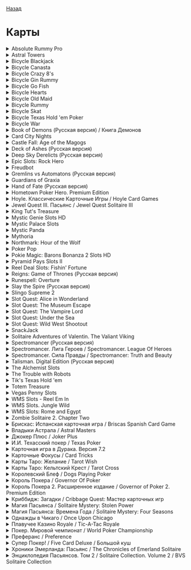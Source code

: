 [Назад](../README.md)

# Карты
<details>
  <summary>Absolute Rummy Pro</summary>

| Жанр | Карты |
| - | - |
| URL | https://cloud.mail.ru/public/L4Ax/kvSqbGSb9/Absolute%20Rummy%20Pro |

> Absolute Rummy Pro - классичекая карточная игра с несложными правилами и множеством настроек. Играйте с компьютером или наслаждайтесь игрой с друзьями в многопользовательском режиме. Главная задача в любой из игр Рамми - быстрее противников избавиться от имеющихся на руках карт - выложить их на столе в виде определенных комбинаций. Комбинации формируются путем обязательной замены одной из карманных карт на карту из колоды или на карту, сброшенную последним менявшим игроком. После того, как все карты выбраны из основной колоды, сброшенные карты перемешиваются и формируют новую колоду. Победителем игры является игрок, первый выложивший все свои карты.
</details>

<details>
  <summary>Astral Towers</summary>

| Жанр | Карты / Настольный |
| - | - |
| URL | https://cloud.mail.ru/public/L4Ax/kvSqbGSb9/Astral%20Towers |

> Astral Towers - это пошаговая карточная стратегия, в стиле фэнтези. Игра позволяет игрокам сражаться в дуэлях, для победы в которых они могут призывать магических существ и строения а так же использовать заклинания. В Дуэлях используются карты 5 магических стихий: Огонь, Лёд, Природа, Смерть и Ремесло.
</details>

<details>
  <summary>Bicycle Blackjack</summary>

| Жанр | Карты |
| - | - |
| URL | https://cloud.mail.ru/public/L4Ax/kvSqbGSb9/Bicycle%20Blackjack |

> Bicycle Blackjack - компьютерная вариация самой популярной азартной карточной игры. Правила блэкджека сравнительно просты, начинающий игрок может изучить их быстро и легко. Bicycle Blackjack дает ощущение победы и реального волнения как в казино. Bicycle Blackjack предлагает Вам удовольствие играть против компьютера, с высококачественной богатой графикой.
</details>

<details>
  <summary>Bicycle Canasta</summary>

| Жанр | Карты |
| - | - |
| URL | https://cloud.mail.ru/public/L4Ax/kvSqbGSb9/Bicycle%20Canasta |

> Канаста - захватывающая карточная игра. Смысл игры состоит в накоплении на руках и последующей выкладке на стол комбинаций карт. Комбинациями в канасте считаются сочетания карт одного ранга — три и более (три девятки, четыре дамы и т.д.), которые могут быть дополнены двойками и джокерами, которые в этой игре имеют особое значение, причём количество двоек и джокеров в комбинации не должно превышать половины (например, допустима комбинация две пятёрки и джокер, но не допустима пятёрка и два джокера). Игра состоит из нескольких розыгрышей, целью которых является получение наибольшего числа очков за выложенные на стол комбинации. Для окончания розыгрыша нужно, чтобы один из игроков сбросил все карты при наличии в своей выкладке или выкладке партнёра комбинации из семи карт, которая и называется канастой.
</details>

<details>
  <summary>Bicycle Crazy 8's</summary>

| Жанр | Карты |
| - | - |
| URL | https://cloud.mail.ru/public/L4Ax/kvSqbGSb9/Bicycle%20Crazy%208%27s |

> Crazy Eights - классическая карточная игра для двух и более игроков! Правила очень просты - избавиться от карт на руках раньше соперника. Первый игрок, который это сделает - победил, другим же плюсуются штрафные очки согласно оставшимся картам!
</details>

<details>
  <summary>Bicycle Gin Rummy</summary>

| Жанр | Карты |
| - | - |
| URL | https://cloud.mail.ru/public/L4Ax/kvSqbGSb9/Bicycle%20Gin%20Rummy |

> Bicycle Gin Rummy - увлекательная карточная игра для двух игроков. Правила очень просты - сформировать 3-4 карты одной масти или последовательность из 3-4 карт. И первый кто соберет нужную комбинацию - тот и выиграл.
</details>

<details>
  <summary>Bicycle Go Fish</summary>

| Жанр | Карты |
| - | - |
| URL | https://cloud.mail.ru/public/L4Ax/kvSqbGSb9/Bicycle%20Go%20Fish |

> Bicycle Go Fish - увлекательная карточная 3D игра с простыми правилами, которая понравится все членам вашей семьи.
</details>

<details>
  <summary>Bicycle Hearts</summary>

| Жанр | Карты |
| - | - |
| URL | https://cloud.mail.ru/public/L4Ax/kvSqbGSb9/Bicycle%20Hearts |

> Bicycle Hearts - увлекательная карточная 3D игра. Цель игры - набрать наименьшее количество очков по завершению.
</details>

<details>
  <summary>Bicycle Old Maid</summary>

| Жанр | Карты |
| - | - |
| URL | https://cloud.mail.ru/public/L4Ax/kvSqbGSb9/Bicycle%20Old%20Maid |

> Bicycle Old Maid - увлекательная карточная игра для 4-х игроков. У Вас есть колода с 29-ю картами, содержащая 14 одномастных пар плюс одна карта "Старой девицы". Суть игры состоит в том, чтобы избавиться от всех карт на руках. Кто останется с бабулей тот и проиграл.
</details>

<details>
  <summary>Bicycle Rummy</summary>

| Жанр | Карты |
| - | - |
| URL | https://cloud.mail.ru/public/L4Ax/kvSqbGSb9/Bicycle%20Rummy |

> Bicycle Rummy - карточная игра, в которой вам необходимо избавиться от имеющихся на руках карт быстрее, чем это сделают соперники.
</details>

<details>
  <summary>Bicycle Skat</summary>

| Жанр | Карты |
| - | - |
| URL | https://cloud.mail.ru/public/L4Ax/kvSqbGSb9/Bicycle%20Skat |

> Bicycle Skat - увлекательная карточная игра для трех игроков! Чтобы выиграть Вам предстоит проявить навыки стратегии и хитрости...
</details>

<details>
  <summary>Bicycle Texas Hold 'em Poker</summary>

| Жанр | Карты |
| - | - |
| URL | https://cloud.mail.ru/public/L4Ax/kvSqbGSb9/Bicycle%20Texas%20Hold%20%27em%20Poker |

> Будь вы новичок или продвинутый игрок в покер, вы по достоинству оцените Bicycle Texas Hold 'em Poker! Играйте против виртуальных противников или сразитесь со своими друзьями в интернете.
</details>

<details>
  <summary>Bicycle War</summary>

| Жанр | Карты |
| - | - |
| URL | https://cloud.mail.ru/public/L4Ax/kvSqbGSb9/Bicycle%20War |

> Bicycle War - увлекательная карточная игра для двух игроков. Правила очень просты - побеждает тот у кого на руках первее окажутся высшие карты.
</details>

<details>
  <summary>Book of Demons (Русская версия) / Книга Демонов</summary>

| Жанр | Карты |
| - | - |
| URL | https://cloud.mail.ru/public/L4Ax/kvSqbGSb9/Book%20of%20Demons%20%28%D0%A0%D1%83%D1%81%D1%81%D0%BA%D0%B0%D1%8F%20%D0%B2%D0%B5%D1%80%D1%81%D0%B8%D1%8F%29 |

> Book of Demons – это карточная RPG с необычной визуальной составляющей. Персонажи в игре выглядят как будто вырезанные из бумаги. Игра является первой частью грядущей серии Return 2 Games. Book of Demons завораживает уже с первых минут. Необычная графика, хороший юмор, рандомная генерация уровней с возможностью настроить длительность игровой сессии, различные монстры и опасные подземелья – все это точно оценят любители карточных приключений.
</details>

<details>
  <summary>Card City Nights</summary>

| Жанр | Карты |
| - | - |
| URL | https://cloud.mail.ru/public/L4Ax/kvSqbGSb9/Card%20City%20Nights |

> "Card City Nights" — это приключенческая карточная игра, действие которой происходит в городе, наполненном помешанными на картах и просто помешанными. Вы принимаете участие в сражении за восемь легендарных карт — и таких битв этот город ещё не видел!
</details>

<details>
  <summary>Castle Fall: Age of the Magogs</summary>

| Жанр | Карты |
| - | - |
| URL | https://cloud.mail.ru/public/L4Ax/kvSqbGSb9/Castle%20Fall.%20Age%20of%20the%20Magogs |

> Исследуйте 7 территорий и более чем 30 уровней в этой захватывающей карточной стратегии в реальном времени. Собирайте драгоценные ресурсы с целью атаки и захвата замка противника. Настройте свою площадь сражения и, управляя сильными наступательными единицами, защитными башнями и знаниями волшебных заклинаний, нанесите врагу значительный урон. Победите злого Короля Мэгоса и его армию головорезов. Судьба Королевства находится в ваших руках!
</details>

<details>
  <summary>Deck of Ashes (Русская версия)</summary>

| Жанр | Карты / РПГ |
| - | - |
| URL | https://cloud.mail.ru/public/Fhsn/d8of5PjDb/Deck%20of%20Ashes%20%28%D0%A0%D1%83%D1%81%D1%81%D0%BA%D0%B0%D1%8F%20%D0%B2%D0%B5%D1%80%D1%81%D0%B8%D1%8F%29 |

> Deck of Ashes — это приключенческая игра с тактическими карточными боями. Одного за другим, ведите банду антигероев по пути искупления. Исследуйте мрачный фантастический мир и собирайте карты в уникальную боевую колоду. Проверьте свое умение выживать и управлять ресурсами, улучшая лагерь союзников. От любого выбора — куда идти, какие ресурсы собирать, на какой риск пойти, какую карту изготовить — зависит, ждет ли вас успех или преждевременная кончина. Сумеете ли вы избавить мир от Пепельного проклятия?
</details>

<details>
  <summary>Deep Sky Derelicts (Русская версия)</summary>

| Жанр | Карты / Аркада |
| - | - |
| URL | https://cloud.mail.ru/public/L4Ax/kvSqbGSb9/Deep%20Sky%20Derelicts%20%28%D0%A0%D1%83%D1%81%D1%81%D0%BA%D0%B0%D1%8F%20%D0%B2%D0%B5%D1%80%D1%81%D0%B8%D1%8F%29 |

> В далеком будущем человечество рассеялось по просторам галактики, а общество оказалось расколото на два класса. Вы – нищий изгой, вынужденный перебиваться тем, что находите на заброшенных космических станциях и кораблях пришельцев, но у вас есть мечта: стать полноправным гражданином и поселиться на какой-нибудь пригодной для обитания планете, где воздух, вода и пища – натуральные, а не синтезированные. Легендарный звездолет-реликт, затерявшийся где-то в секторе Deep sky, – ваш шанс обрести статус гражданина и получить путевку в райскую жизнь.
</details>

<details>
  <summary>Epic Slots: Rock Hero</summary>

| Жанр | Казино |
| - | - |
| URL | https://cloud.mail.ru/public/L4Ax/kvSqbGSb9/Epic%20Slots.%20Rock%20Hero |

> Сиквел к игре Reel Deal Slots: Fishin' Fortune. На этот раз все хотят быть рок-звездами и Вы - не исключение. Несомненно, Вы начинайте с малой суммой, но постепенно, набрав обороты, Вы станете не только простым богачом но и настоящей рок-звездой!
</details>

<details>
  <summary>Freudbot</summary>

| Жанр | Карты |
| - | - |
| URL | https://cloud.mail.ru/public/L4Ax/kvSqbGSb9/Freudbot |

> FreudBot – новая карточная игра про обычного парня по имени Стив. В последнее время он находится в постоянном стрессовом напряжении – проблемы на работе, натянутые отношения с девушкой, да и по жизни – полная неопределенность. Так гляди и до нервного срыва или штопора в запой недалеко. Но к счастью, так уж получилось, что на помощь ему приходит робот-психоаналитик, который проведет 10-дневный курс терапии. Во время него главный герой научиться стойко держать удар от окружающего мира и сможет не боясь смотреть в будущее. Вашими противниками будут самые разнообразные “злодеи” – от начальника и официантки до кучки хулиганов и родителей девушки Стива. Прекрасная графика, смешные ситуации и не напрягающий геймплей безусловно понравятся всем игрокам.
</details>

<details>
  <summary>Gremlins vs Automatons (Русская версия)</summary>

| Жанр | Карты |
| - | - |
| URL | https://cloud.mail.ru/public/L4Ax/kvSqbGSb9/Gremlins_vs_Automatons |

> Gremlins vs Automatons – это автономная версия карточной игры "Gremlins, Inc.", не требующая связи с каким-либо сервером. Также в игру была добавлена новая стимпанк музыка, переработан и улучшен фон основного меню и другие важные изменения. По сути, это хорошо всем известный "Gremlins, Inc.", только с перечисленными выше улучшениями. Gremlins, Inc. – это карточная RPG-стратегия, выполненная в стимпанк стиле. Действия игры происходят в городе, населенном гремлинами. Каждый гремлин стремится нажиться, разбогатеть и получить власть. В начале раунда вы получаете 6 карт из общей колоды, используя эти карты, вы можете перемещаться по карте или выполнять активные действия. Главная ваша цель - заработать как можно больше очков престижа.
</details>

<details>
  <summary>Guardians of Graxia</summary>

| Жанр | Карты |
| - | - |
| URL | https://cloud.mail.ru/public/L4Ax/kvSqbGSb9/Guardians%20of%20Graxia |

> Динамичная фентезийная стратегия по мотивам настольной карточной игры, действие которой разворачивается в мире Graxia. На планете Graxia благодаря таинственным энергиям парят в небесах целые континенты, на которых стоят города и живут разнообразные расы. Единственный способ попасть с одного континента на другой — через особые порталы. Стражи (Guardians) строят их, а затем переправляют через порталы целые армии, чтобы завоевывать новые земли. Игровой мир предлагает пытливому уму немало загадок. Почему континенты летают? Откуда на них столько рас, если попасть с одного на другой можно только через портал? Каким образом магические кристаллы усиливают особые врожденные способности каждой из рас? Чтобы найти ответы на эти и другие вопросы, надо выбрать своего Стража и заняться обследованием мира, периодически отвлекаясь на сражения.
</details>

<details>
  <summary>Hand of Fate (Русская версия)</summary>

| Жанр | Карты / РПГ |
| - | - |
| URL | https://cloud.mail.ru/public/L4Ax/kvSqbGSb9/Hand%20of%20Fate%20%28%D0%A0%D1%83%D1%81%D1%81%D0%BA%D0%B0%D1%8F%20%D0%B2%D0%B5%D1%80%D1%81%D0%B8%D1%8F%29 |

> Hand of Fate, или "Рука судьбы" - это новая жизнь карточных игр. В каждой игре вас ждут новые серии заданий. Выигрывайте новые карты, собирайте себе колоду и попробуйте сыграть против нее! Вытягивайте карты по одной и узнайте свою судьбу. Рука судьбы - самая живая карточная игра! Каждый раз - новая история. Собирайте карты, составляйте колоду и попробуйте сыграть против нее.
</details>

<details>
  <summary>Hometown Poker Hero. Premium Edition</summary>

| Жанр | Карты |
| - | - |
| URL | https://cloud.mail.ru/public/L4Ax/kvSqbGSb9/Hometown%20Poker%20Hero.%20Premium%20Edition |

> Hometown Poker Hero - новая игра для любителей покера от студии Youda Games. Старый район Джимми переживает трудные времена после того, как Синдикат Гримальди прибрал к рукам весь город. Есть только один способ спасти окрестности от бандитов - победить их в покерных сражениях и выкупить все здания на заработанные деньги. Готовы ли вы к невероятным приключениям?
</details>

<details>
  <summary>Hoyle. Классические Карточные Игры / Hoyle Card Games</summary>

| Жанр | Карты |
| - | - |
| URL | https://cloud.mail.ru/public/L4Ax/kvSqbGSb9/Hoyle.%20%D0%9A%D0%BB%D0%B0%D1%81%D1%81%D0%B8%D1%87%D0%B5%D1%81%D0%BA%D0%B8%D0%B5%20%D0%9A%D0%B0%D1%80%D1%82%D0%BE%D1%87%D0%BD%D1%8B%D0%B5%20%D0%98%D0%B3%D1%80%D1%8B |

> Сборник Классических карточных игр Sierra. Неплохая (особенно по дизайну) коллекция настольных игр. Список игр: Покер, клондайк, сумасшедшие восьмерки, Джин Рамми, война, черви, юкер, крибидж, бридж, пирамида, старая дева, пики.
</details>

<details>
  <summary>Jewel Quest III. Пасьянс / Jewel Quest Solitaire III</summary>

| Жанр | Пасьянс / Логический |
| - | - |
| URL | https://cloud.mail.ru/public/L4Ax/kvSqbGSb9/Jewel%20Quest%20III.%20%D0%9F%D0%B0%D1%81%D1%8C%D1%8F%D0%BD%D1%81 |

> Новая игра знаменитой серии Jewel Quest – отличный подарок всем поклонникам пасьянса. Искатели приключений отправляются исследовать руины древней цивилизации. Но они и не подозревают, что за их похождениями следят матерые преступники. Сможете ли вы раскрыть тайны утерянных сокровищ и спасти очаровательную девушку, попавшую в лапы бандитов? Посетите множество локаций по всему миру, разложите самые непредсказуемые комбинации. С каждым шагом пасьянсы становятся сложнее, а загадки – еще увлекательнее!
</details>

<details>
  <summary>King Tut's Treasure</summary>

| Жанр | Казино |
| - | - |
| URL | https://cloud.mail.ru/public/L4Ax/kvSqbGSb9/King%20Tut%27s%20Treasure |

> Отправляйтесь в захватывающее приключение через пустыню Сахару к подножию Великих Пирамид! Египетские пирамиды, древние, как сам мир, все еще хранят неразгаданные секреты прошлого и несметные царские сокровища. Сам император Тутанхамон предлагает вам сразиться за право обладания этими богатствами. King Tut&#96;s Treasure - это симулятор казино, и чтобы победить, вам необходимо получить выигрышную комбинацию из трех одинаковых символов или сделать правильную ставку в игре в рулетку. Раскройте тайну древних пирамид и получите вознаграждение из рук самой Клеопатры!
</details>

<details>
  <summary>Mystic Genie Slots HD</summary>

| Жанр | Казино |
| - | - |
| URL | https://cloud.mail.ru/public/L4Ax/kvSqbGSb9/Mystic%20Genie%20Slots%20HD |

> Погузитесь в экзотическую Аравию и спасите принцессу Дженни из лап мистического чудовища! Вам не нужно оружие, ведь у вас есть однорукий бандит. Примите участие в этой великолепной казуальной мини-игре, поражающей своей красотой! Этот подарок всем игроманам позволит отдохнуть от повседневности без забот и с комфортом!
</details>

<details>
  <summary>Mystic Palace Slots</summary>

| Жанр | Казино |
| - | - |
| URL | https://cloud.mail.ru/public/L4Ax/kvSqbGSb9/Mystic%20Palace%20Slots |

> Узнайте вкус мистической ориентации в Мистическом дворце автоматов - самый инновационный из когда-либо созданных игровых автоматов! Вас ожидают более 60 уровней, чтобы пройти их и стать настоящим профессионалом!
</details>

<details>
  <summary>Mystic Panda</summary>

| Жанр | Казино |
| - | - |
| URL | https://cloud.mail.ru/public/L4Ax/kvSqbGSb9/Mystic%20Panda |

> Мистические Панды - вот что теперь вам нужно ожидать, когда вы дергаете ручку однорукого бандита! Игра представляет собой слот, посвященный проблеме вымирания этих удивительных животных, о чем вам и скажут в конце игры, если вы достигнете всех 60 премий.
</details>

<details>
  <summary>Mythoria</summary>

| Жанр | Карты |
| - | - |
| URL | https://cloud.mail.ru/public/L4Ax/kvSqbGSb9/Mythoria |

> Mythoria - стратегическая карточная игра в стиле фэнтези. В отличии от таких серий как Spectromancer и Magic, здесь ключевой элемент для победы - контроль игрового поля. Последнее имеет всего 7 слотов, где каждое существо может атаковать только соседних монстров. В игре уникальный геймплей, поддержка мультиплеера и 75 различных карт.
</details>

<details>
  <summary>Northmark: Hour of the Wolf</summary>

| Жанр | Карты |
| - | - |
| URL | https://cloud.mail.ru/public/L4Ax/kvSqbGSb9/Northmark.%20Hour%20of%20the%20Wolf |

> Northmark: Hour of the Wolf - красочная карточная RPG-игра. Выберите своего персонажа: могучий воин, хитрый колдун или могущественный друид и начните свой путь к славе в битвах на арене. Исследуйте каждый уголок Королевства: от огненных пустынь до густых чащ и ледяных горных вершин. Опасность будет поджидать Вас на каждом шагу, поскольку Вы исследуете ужасную тайну, которая угрожает Вашей родине. Сможете ли Вы победить убийц, воров и отвратительных монстров?
</details>

<details>
  <summary>Poker Pop</summary>

| Жанр | Пасьянс / Маджонг |
| - | - |
| URL | https://cloud.mail.ru/public/L4Ax/kvSqbGSb9/Poker%20Pop |

> Всем любителям маджонга и пасьянса! Эта игра - как раз то, что Вам нужно. Делайте Ваши ставки и увернитесь от всех опасностей, которые подстерегают Вас во время длительного путешествия. Используйте дополнительные возможности, собирайте сувениры и посылайте домой открытки из Австралии, Фиджи, Японии и других стран. В трех режимах игры: путешествие, вызов и аркада – веселье никогда не кончается
</details>

<details>
  <summary>Pokie Magic: Barons Bonanza 2 Slots HD</summary>

| Жанр | Казино |
| - | - |
| URL | https://cloud.mail.ru/public/L4Ax/kvSqbGSb9/Pokie%20Magic.%20Barons%20Bonanza%202%20Slots%20HD |

> Вторая часть увлекательного симулятора игровых автоматов от PokieMagic. Возьмите самого Красного Барона в баронах Bonanza 2 HD! Его отличительный красный самолет взлетает через reelset, просто ожидая Вас, чтобы вовлечь его в действительный бой! Выиграйте огромные премии с нашим самым первым Сумматором Особенности! С удивительной Летающей Особенностью, и до 50 paylines, приветствием баронам Bonanza 2 HD! Есть 80 премий победе и мегазабавному кушу GoldMine, чтобы играть. Во время нормальной игры Барон действует как групповой символ и замены для всех символов кроме рассеянных символов самолета. Рассеянные символы самолета платят где угодно.
</details>

<details>
  <summary>Pyramid Pays Slots II</summary>

| Жанр | Казино |
| - | - |
| URL | https://cloud.mail.ru/public/L4Ax/kvSqbGSb9/Pyramid%20Pays%20Slots%20II |

> Pyramid Pays 2 Slots - это великолепный игровой автомат с различными видами игр. Проверьте свою удачу с новым игровым автоматом "Pyramid Pays 2 Slots"! В нем Вы можете в азартные игры без потери реальных денег. Вас ждут, однорукий бандит, рулетка, карты.
</details>

<details>
  <summary>Reel Deal Slots: Fishin' Fortune</summary>

| Жанр | Казино |
| - | - |
| URL | https://cloud.mail.ru/public/L4Ax/kvSqbGSb9/Reel%20Deal%20Slots.%20Fishin%27%20Fortune |

> Путешествуйте по разным уголкам планеты, а именно по красивейшим голубыми озерам и морям. Наслаждайтесь красотой прекрасного мира, дышите свежим воздухом и ловите рыбу. Главное не забудьте найти сундук с сокровищами!
</details>

<details>
  <summary>Reigns: Game of Thrones (Русская версия)</summary>

| Жанр | Карты |
| - | - |
| URL | https://cloud.mail.ru/public/L4Ax/kvSqbGSb9/Reigns.%20Game%20of%20Thrones%20%28%D0%A0%D1%83%D1%81%D1%81%D0%BA%D0%B0%D1%8F%20%D0%B2%D0%B5%D1%80%D1%81%D0%B8%D1%8F%29 |

> Reigns: Game of Thrones создана на основе знаменитого сериала «Игра престолов» канала HBO и хитовой серии игр про принятие решений от Nerial и Devolver Digital. Следуя пламенным пророчествам жрицы Мелисандры, воссядьте на Железный трон в роли Серсеи Ланнистер, Джона Сноу или Дейенерис Таргариен — а может, кого-то ещё? Вам предстоит лавировать в сложных хитросплетениях уз и интриг между враждующими домами Семи Королевств. Только хладнокровие и коварство помогут вам победить политических соперников и водрузить своё знамя над миром, который так часто меняет властелинов. Сохраняйте равновесие и влияйте на людей, чтобы укреплять свою власть — ведь ужасы зимы уже близко.
</details>

<details>
  <summary>Runespell: Overture</summary>

| Жанр | Карты |
| - | - |
| URL | https://cloud.mail.ru/public/L4Ax/kvSqbGSb9/Runespell.%20Overture |

> Runespell: Overture — это ролевая игра, сложившая в себе покерную игровую механику и различные бонусы и собираемые карты. Действие игры происходит в средневековой Европе, связанной с персонажами северных саг и мифологией. Игрок контролирует Чейнджлинга, сына бога-монстра, ищущего смерти своего отца.
</details>

<details>
  <summary>Slay the Spire (Русская версия)</summary>

| Жанр | Карты |
| - | - |
| URL | https://cloud.mail.ru/public/L4Ax/kvSqbGSb9/Slay%20the%20Spire%20%28%D0%A0%D1%83%D1%81%D1%81%D0%BA%D0%B0%D1%8F%20%D0%B2%D0%B5%D1%80%D1%81%D0%B8%D1%8F%29 |

> Slay the Spire – это отлично сделанная карточная стратегия с элементами рогалика. Темное подземелье, куча различных монстров, составление своей уникальной колоды карт, десятки уникальных боевых комбинаций, сотни интересных предметов и все это с приятной графикой и анимацией. Игра не прощает ошибок, проиграли – начинайте игру с начала и снова пытайтесь дойти и победить главного босса. Slay the Spire – это отличное сочетание карточной стратегии и рогалика.
</details>

<details>
  <summary>Slingo Supreme 2</summary>

| Жанр | Казино |
| - | - |
| URL | https://cloud.mail.ru/public/L4Ax/kvSqbGSb9/Slingo%20Supreme%202 |

> Новая игра в серии слинго приглашает вас окунуться в мир клоунады. Вас ждут более десяти миллионов комбинаций, великолепная музыка и новая с высокой разрешающей способностью графика.
</details>

<details>
  <summary>Slot Quest: Alice in Wonderland</summary>

| Жанр | Казино |
| - | - |
| URL | https://cloud.mail.ru/public/L4Ax/kvSqbGSb9/Slot%20Quest.%20Alice%20in%20Wonderland |

> Отправляйтесь в увлекательное приключение основанное на известной книге Льюиса Кэрролла. Ваша задача состоит в том, чтобы восстановить четыре истории, которые были злонамеренно переписаны нехорошими особами. Победите злодеев, включая: Королеву, Злую Ведьму, м-ра Хайда, и Злого Дракона. Разблокируйте новые слоты и заработайте как можно больше денег и наград! Вы готовы стать чемпионом?
</details>

<details>
  <summary>Slot Quest: The Museum Escape</summary>

| Жанр | Казино |
| - | - |
| URL | https://cloud.mail.ru/public/L4Ax/kvSqbGSb9/Slot%20Quest.%20The%20Museum%20Escape |

> Вы решили немного повеселиться со своими бесшабашными друзьями и нашли очень необычный способ — спрятаться в музее, дождаться закрытия и остаться здесь на всю ночь! Но Вы даже и представить не могли, что Вас здесь ждет! Когда опускается ночь и все уходят, музей оживает. Экспонаты — это уже не безликие куклы, и они не потерпят, чтобы кто-то нарушал их покой! Вы уже начали играть в "Slot Quest: The Museum Escape"? Значит, Вы тоже попали в ловушку музея! Чтобы выбраться оттуда, Вам предстоит сыграть в четыре волшебных игровых автомата против оживших стражей музея. Скачайте "Slot Quest: The Museum Escape" и рискните провести ночь в музее!
</details>

<details>
  <summary>Slot Quest: The Vampire Lord</summary>

| Жанр | Казино |
| - | - |
| URL | https://cloud.mail.ru/public/L4Ax/kvSqbGSb9/Slot%20Quest.%20The%20Vampire%20Lord |

> Slot Quests: The Vampire Lord является несравненным мини-приключением, которое точно испугает Вас до потери носков! Пройдите каждое испытание в четырёх проклятых игровых автоматах, чтобы добраться до замка Вампиров. Когда Вы прибудете туда, Вы должны победить каждого из Защитников Вампиров, а после победить и самого Вампира! Примите участие в этой великолепной казуальной мини-игре, поражающей своей красотой! Этот подарок всем игроманам позволит отдохнуть от повседневности без забот и с комфортом!
</details>

<details>
  <summary>Slot Quest: Under the Sea</summary>

| Жанр | Казино |
| - | - |
| URL | https://cloud.mail.ru/public/L4Ax/kvSqbGSb9/Slot%20Quest.%20Under%20the%20Sea |

> Разблокируй все 4 игровых автомата и заработай как можно больше денег и трофеев в этом волнующем водном приключении. Каждый автомат уникален и имеет свои бонусы и мини игры. Удачи!
</details>

<details>
  <summary>Slot Quest: Wild West Shootout</summary>

| Жанр | Казино |
| - | - |
| URL | https://cloud.mail.ru/public/L4Ax/kvSqbGSb9/Slot%20Quest.%20Wild%20West%20Shootout |

> Reel Deal Slot Quest - Wild West Shootout - новый увлекательный симулятор игровых автоматов, в котором в роли местного шерифа Вам предстоит выступить против банды "Red Bandanna Boys" и спасти городок Tumbleweed! Используйте свою удачу, чтобы проходить квесты и отвоевывать каждую из четырех областей Tumbleweed. Смоежете ли Вы победить в этой схватке?
</details>

<details>
  <summary>SnackJack</summary>

| Жанр | Карты / Питомец |
| - | - |
| URL | https://cloud.mail.ru/public/L4Ax/kvSqbGSb9/SnackJack |

> В этой забавной карточной игре Вам предстоит ухаживать за своими свинками, откармливая их разнообразными продуктами. Нужно всего лишь создавать цепочки из комбинаций блэк джека (21). Чем больше цепочек - тем быстрее Ваша свинка отправиться отдыхать на уютную фермочку, а Вы будете приглядывать уже за новым поросенком. В качестве успешно выполненной работы Вам предоставляется возможность покупки различных развлекательных заведений: бар караоке, кегельбан, кинотеатр, тату салон и даже футбольный стадион!
</details>

<details>
  <summary>Solitaire Adventures of Valentin. The Valiant Viking</summary>

| Жанр | Пасьянс / Логический |
| - | - |
| URL | https://cloud.mail.ru/public/L4Ax/kvSqbGSb9/Solitaire%20Adventures%20of%20Valentin.%20The%20Valiant%20Viking |

> Принцесса Эстель была похищена злым волшебником, и маленький Викинг по имени Валентин, отправляется на её поиски. Вас ждет более 100 уровней пасьянса и головоломок. Присоединитесь к Валентину в его фантастическом путешествие через очаровательные бумажные локации, чтобы восстановить гордость и доказать клану, что он является действительно великим воином.
</details>

<details>
  <summary>Spectromancer (Русская версия)</summary>

| Жанр | Карты |
| - | - |
| URL | https://cloud.mail.ru/public/L4Ax/kvSqbGSb9/Spectromancer%20%28%D0%A0%D1%83%D1%81%D1%81%D0%BA%D0%B0%D1%8F%20%D0%B2%D0%B5%D1%80%D1%81%D0%B8%D1%8F%29 |

> Спектромансер - это пошаговая стратегия, логическая карточная игра в стиле фэнтези. В поединках участвуют два соперника, для достижения победы они используют заклинания и призывают магических существ. В Spectromancer представлены целых 6 школ магии: Клерики, Механики, Некромансеры, Хаосмастеры, Доминаторы и Иллюзионисты. Они основаны на 4 стихиях: огонь, вода, воздух и земля, так что для всех эта классификация через несколько минут становится понятной.
</details>

<details>
  <summary>Spectromancer. Лига Героев / Spectromancer. League Of Heroes</summary>

| Жанр | Карты |
| - | - |
| URL | https://cloud.mail.ru/public/L4Ax/kvSqbGSb9/Spectromancer.%20%D0%9B%D0%B8%D0%B3%D0%B0%20%D0%93%D0%B5%D1%80%D0%BE%D0%B5%D0%B2 |

> Спектромансер - это пошаговая стратегия, логическая карточная игра в стиле фэнтези, схожая с популярной карточной игрой Magic: The Gathering. В поединках участвуют два соперника, для достижения победы они используют заклинания и призывают магических существ. В Spectromancer представлены целых 6 школ магии: Клерики, Механики, Некромансеры, Хаосмастеры, Доминаторы и Иллюзионисты, а магия базируется на пяти школах: четырёх элементах стихий и пятом, зависящем от школы магии. Каждая школа обладает своим уникальным набором заклинаний. Вся классификация через несколько минут становится понятной.
</details>

<details>
  <summary>Spectromancer. Сила Правды / Spectromancer: Truth and Beauty</summary>

| Жанр | Карты |
| - | - |
| URL | https://cloud.mail.ru/public/L4Ax/kvSqbGSb9/Spectromancer.%20%D0%A1%D0%B8%D0%BB%D0%B0%20%D0%9F%D1%80%D0%B0%D0%B2%D0%B4%D1%8B |

> Спектромансер - пошаговая стратегия, логическая карточная игра в стиле фэнтези. Основа Спектромансера - тщательно продуманная игровая механика, интересные задачи и нетривиальные решения. Для победы не требуется умение быстро нажимать на кнопки и точно наводить мышь - здесь все решает сообразительность и стратегическое мышление. В отличие от коллекционных карточных игр, где вы можете выбрать свою стратегию и собрать под неё максимально эффективный набор карт - в Спектромансере набор карт в каждом поединке формируется за вас, а ваша задача - наилучшим образом им распорядиться, придумать для него подходящую стратегию, а также разгадать и не позволить реализовать стратегию соперника.
</details>

<details>
  <summary>Talisman. Digital Edition (Русская версия)</summary>

| Жанр | Карты |
| - | - |
| URL | https://cloud.mail.ru/public/L4Ax/kvSqbGSb9/Talisman.%20Digital%20Edition%20%28%D0%A0%D1%83%D1%81%D1%81%D0%BA%D0%B0%D1%8F%20%D0%B2%D0%B5%D1%80%D1%81%D0%B8%D1%8F%29 |

> Talisman: Digital Edition – это самостоятельное дополнение (не требующее оригинала) к карточной игре "Talisman: Prologue". В отличии от оригинала, игра перетерпела ряд улучшений, и главное отличие - это мультиплеер до шести человек. Конечно же, в Talisman: Digital Edition можно играть и в одиночку. Если вы любите хорошие и увлекательные карточные игры с приятной графикой, то Talisman - один из лучших в своем жанре. Также стоит отметить, что в игру уже вшит русификатор, так что вы быстро сможете разобраться в правилах и нюансах.
</details>

<details>
  <summary>The Alchemist Slots</summary>

| Жанр | Казино |
| - | - |
| URL | https://cloud.mail.ru/public/L4Ax/kvSqbGSb9/The%20Alchemist%20Slots |

> В игре The Alchemist Slots около 20 payline видео слотов, казино и различные мини игры. Позвольте Алхимику и его друзьям показать Вам свой мир магии в этом увлекательном симуляторе игровых автоматов.
</details>

<details>
  <summary>The Trouble with Robots</summary>

| Жанр | Карты |
| - | - |
| URL | https://cloud.mail.ru/public/L4Ax/kvSqbGSb9/The%20Trouble%20with%20Robots |

> Карточная аркада, в которой игроку предстоит собирать колоду карт с существами и заклинаниями, чтобы побеждать роботов. Примите участие в этой великолепной казуальной мини-игре, поражающей своей красотой! Этот подарок всем игроманам позволит отдохнуть от повседневности без забот и с комфортом!
</details>

<details>
  <summary>Tik's Texas Hold 'em</summary>

| Жанр | Карты |
| - | - |
| URL | https://cloud.mail.ru/public/L4Ax/kvSqbGSb9/Tik%27s%20Texas%20Hold%20%27em |

> Tik's Texas Hold'Em одна из самых реалистичных покерных игр. Новичек Вы или настоящий Профи - Вам предстоит научиться либо идеально играть, либо идеально блефовать! Проверьте свои способности в Игре на Деньги и покерных Турнирах или усовершенствуйте игорные навыки, играя по Сценарию! С помощью опции настроек Вы сможете сделать так, чтобы игра соответствовала всем Вашим пожеланиям. Tik's Texas Hold'Em Poker - это как раз то, что Вам нужно!
</details>

<details>
  <summary>Totem Treasure</summary>

| Жанр | Казино |
| - | - |
| URL | https://cloud.mail.ru/public/L4Ax/kvSqbGSb9/Totem%20Treasure |

> Готовы ли вы к победе? Если вы готовы выигрывать, то этот фантастический симулятор "однорукого бандита", основанный на мифологии древних индейцев - для вас! Волшебные возможности - Ловец Мечты, срабатывающий, когда на одном из барабанов появляется изображение Индейского Вождя, и утраивающий ваш выигрыш, и Золотые Тотемы, появляющиеся во время Ловца Мечты на первом и последнем барабанах и способные превращаться в самый выгодный для вас знак, просто потрясут вас возможностями выигрыша. Но превыше всего волшебный Мистический Тотем, появляющийся после Ловца Мечты и дарящий возможность увеличить выигрыш вдвое до восьми раз подряд, получая в результате 256-кратное увеличение! На барабанах "однорукого бандита" расположены 13 символов, различные комбинации которых приносят вам выигрыш, если они расположены вдоль активной линии. Насколько вы удачливы? Попробуйте сыграть, и вы узнаете! Примите участие в этой великолепной казуальной мини-игре, поражающей своей красотой! Этот подарок всем игроманам позволит отдохнуть от повседневности без забот и с комфортом!
</details>

<details>
  <summary>Vegas Penny Slots</summary>

| Жанр | Казино |
| - | - |
| URL | https://cloud.mail.ru/public/L4Ax/kvSqbGSb9/Vegas%20Penny%20Slots |

> 5 увлекательных игр из сериии Pokie Magic теперь и в одной упаковке. Вас ждут: Egyptian Dreams 4, Dragon Dollars, Kalahari Sun, Gallop for Gold, Golden Vault.
</details>

<details>
  <summary>WMS Slots - Reel Em In</summary>

| Жанр | Казино |
| - | - |
| URL | https://cloud.mail.ru/public/L4Ax/kvSqbGSb9/WMS%20Slots.%20Jungle%20Wild |

> Принесите домой блеск и очарование Лас Вегаса, поскольку именно туда вы направляетесь, чтобы обыграть 20 автоматов казино. Победите их всех и вложите выигранные деньги в предвыборную компанию!
</details>

<details>
  <summary>WMS Slots. Jungle Wild</summary>

| Жанр | Казино |
| - | - |
| URL | https://cloud.mail.ru/public/L4Ax/kvSqbGSb9/WMS%20Slots.%20Reel%20Em%20In |

> WMS Slots: Jungle Wild - увлекательный сборник слот автоматов на тематику джунглей. Приручите джунгли в этой захватывающей новой игре! WMS: Дикие Джунгли являются Вашим билетом к обеспечению волнения и действия щели казино домой с Вами! Вы имеете то, что это берет, чтобы окружить валом самые большие победы эта сторона Лас-Вегаса? Обнаружьте родные сокровища и естественную красоту джунглей с каждым вращением.
</details>

<details>
  <summary>WMS Slots: Rome and Egypt</summary>

| Жанр | Казино |
| - | - |
| URL | https://cloud.mail.ru/public/L4Ax/kvSqbGSb9/WMS%20Slots.%20Rome%20and%20Egypt |

> Рим и Египет соединились впервые в этом казино, чтобы сделать Вас столь же богатыми как Клеопатра или Цезарь! Свободная премия вращения удвоит Ваши победы, и Вы будете жить так же щедро, как истинная Клеопатра!
</details>

<details>
  <summary>Zombie Solitaire 2. Chapter Two</summary>

| Жанр | Пасьянс / Три в ряд |
| - | - |
| URL | https://cloud.mail.ru/public/L4Ax/kvSqbGSb9/Zombie%20Solitaire%202.%20Chapter%20Two |

> Продолжение второй части увлекательного пасьянса для всей семьи! Как долго Вы сможете убегать от зомби на этот раз? До сих пор все попытки спасения были бесполезны. Вам еще раз предстоит продемонстрировать свое превосходство в собирании пасьянсов и захватывающих “match 3” дуэлях. Используйте свои сладкие боеприпасы, чтобы довести этих противных зомби до сахарного шока! Сбежать от зомби никогда не было так весело!
</details>

<details>
  <summary>Брискас: Испанская карточная игра / Briscas Spanish Card Game</summary>

| Жанр | Карты |
| - | - |
| URL | https://cloud.mail.ru/public/L4Ax/kvSqbGSb9/%D0%91%D1%80%D0%B8%D1%81%D0%BA%D0%B0%D1%81.%20%D0%98%D1%81%D0%BF%D0%B0%D0%BD%D1%81%D0%BA%D0%B0%D1%8F%20%D0%BA%D0%B0%D1%80%D1%82%D0%BE%D1%87%D0%BD%D0%B0%D1%8F%20%D0%B8%D0%B3%D1%80%D0%B0 |

> Брискас - это испанская карточная игра для всей семьи, невероятно популярная в Европе и Америке. Ее правила просты - для победы нужно набирать призовые очки, "захватывая" карты противника. Игрок, набравший наибольшее количество баллов в нескольких партиях, становится победителем. Каждая партия - настоящее противостояние умов, ведь вы можете сражаться не только с хитрым искусственным интеллектом, но и с реальными оппонентами в режиме сетевой игры. Помните - когда игра приближается к завершению, наступает момент для последнего броска, способного изменить все!
</details>

<details>
  <summary>Владыки Астрала / Astral Masters</summary>

| Жанр | Карты |
| - | - |
| URL | https://cloud.mail.ru/public/L4Ax/kvSqbGSb9/%D0%92%D0%BB%D0%B0%D0%B4%D1%8B%D0%BA%D0%B8%20%D0%90%D1%81%D1%82%D1%80%D0%B0%D0%BB%D0%B0 |

> В этой стратегической карточной игре вы сможете почувствовать себя настоящим боевым магом — командиром целой армии волшебных существ и повелителем могущественных стихий. Вам предстоит сразиться с множеством волшебников и в честном бою доказать им свое превосходство. В боевых действиях участвуют специальные карты двух типов — существа и заклинания, с помощью которых вам и предстоит разгромить вражеские армии. Возможности игры позволяют каждому чародею найти себе подходящего соперника. Вы можете сразиться не только с компьютером, но и с друзьями, делая ходы по очереди, а также сыграть по локальной сети и даже через Интернет.
</details>

<details>
  <summary>Джокер Плюс / Joker Plus</summary>

| Жанр | Казино |
| - | - |
| URL | https://cloud.mail.ru/public/L4Ax/kvSqbGSb9/%D0%94%D0%B6%D0%BE%D0%BA%D0%B5%D1%80%20%D0%9F%D0%BB%D1%8E%D1%81 |

> Это не сон! Перед тобой современная бесплатная версия покера Блэк Джек "Джокер Плюс". В игре множество достоинств, которые ты можешь оценить, скачав и установив бесплатно покер на своем компьютере. Например, ты сможешь играть столько раз, сколько захочешь, а соперником будет компьютер в любое время дня и ночи. Оцени интересный дизайн игры, настройки игрового стола, музыкальное сопровождение и удивительную графику. "Джокер плюс" поможет попрактиковаться и отточить свое мастерство в покере. Правила понятны и просты. Несколько шагов и ты на пути к победе! Опасная и захватывающая игра с непредсказуемым концом завоюет твое сердце!
</details>

<details>
  <summary>И.И. Техасский покер / Texas Poker</summary>

| Жанр | Карты / Казино |
| - | - |
| URL | https://cloud.mail.ru/public/L4Ax/kvSqbGSb9/%D0%98.%D0%98.%20%D0%A2%D0%B5%D1%85%D0%B0%D1%81%D1%81%D0%BA%D0%B8%D0%B9%20%D0%BF%D0%BE%D0%BA%D0%B5%D1%80 |

> Играйте в самую известную покер игру в мире и повышайте мастерство в турнире против семи компьютерных игроков с сильным искусственным интеллектом. Игровой процесс проходит быстро, без ненужных отвлечений. Нет необходимости играть в интернете и ждать онлайн игроков. Можно играть и продолжить игру в любое удобное время!
</details>

<details>
  <summary>Карточная игра в Дурака. Версия 7.2</summary>

| Жанр | Карты |
| - | - |
| URL | https://cloud.mail.ru/public/L4Ax/kvSqbGSb9/%D0%9A%D0%B0%D1%80%D1%82%D0%BE%D1%87%D0%BD%D0%B0%D1%8F%20%D0%B8%D0%B3%D1%80%D0%B0%20%D0%B2%20%D0%94%D1%83%D1%80%D0%B0%D0%BA%D0%B0.%20%D0%92%D0%B5%D1%80%D1%81%D0%B8%D1%8F%207.2 |

> Какая самая популярная игра в карты в России? Конечно, "Дурак". Эта по- настоящему народная, любимая многими поколениям игра покорила нас всерьез и надолго. Мы любим играть в нее дома, с друзьями, на отдыхе и просто коротая время в небольшой компании. А теперь пришло время и компьютера! Благодаря "Карточной игре в Дурака" вы сможете "переброситься в дурачка" и на своем домашнем компьютере, в офисе, в дороге на ноутбуке!
</details>

<details>
  <summary>Карточные Фокусы / Card Tricks</summary>

| Жанр | Карты |
| - | - |
| URL | https://cloud.mail.ru/public/L4Ax/kvSqbGSb9/%D0%9A%D0%B0%D1%80%D1%82%D0%BE%D1%87%D0%BD%D1%8B%D0%B5%20%D1%84%D0%BE%D0%BA%D1%83%D1%81%D1%8B |

> Представьте себе, что вы нашли бабушкину книгу с секретами волшебных фокусов. Что бы вы сделали? Ну конечно, прочли бы ее от корки до корки! А потом? Наверное, вы бы решили потренироваться и хорошенько освоить полученные знания. Именно этим вы и будете заниматься в этой игре - и, поверьте, это превратится в очень увлекательное путешествие в мир карт, аркады и логики.
</details>

<details>
  <summary>Карты Таро: Желание / Tarot Wish</summary>

| Жанр | Карты |
| - | - |
| URL | https://cloud.mail.ru/public/L4Ax/kvSqbGSb9/%D0%9A%D0%B0%D1%80%D1%82%D1%8B%20%D0%A2%D0%B0%D1%80%D0%BE.%20%D0%96%D0%B5%D0%BB%D0%B0%D0%BD%D0%B8%D0%B5 |

> Игра представляет собой гадание на картах Таро, и поможет дать ответы на самые сокровенные вопросы, а также дать совет о том, как поступать дальше. Умиротворяющая музыка, тщательно прорисованные карты, удобный интерфейс и непередаваемая атмосфера интерактивного гадания, несомненно, придется по вкусу поклонникам всего необычного. "Таро. Желание и Событие" сможет стать домашним советником и даже другом, с которым можно обсудить все волнующие проблемы.
</details>

<details>
  <summary>Карты Таро: Кельтский Крест / Tarot Cross</summary>

| Жанр | Карты |
| - | - |
| URL | https://cloud.mail.ru/public/L4Ax/kvSqbGSb9/%D0%9A%D0%B0%D1%80%D1%82%D1%8B%20%D0%A2%D0%B0%D1%80%D0%BE.%20%D0%9A%D0%B5%D0%BB%D1%8C%D1%82%D1%81%D0%BA%D0%B8%D0%B9%20%D0%9A%D1%80%D0%B5%D1%81%D1%82 |

> Единого мнения о происхождении карт Таро в мире нет. Кто-то считает, что карты имеют египетские корни, кто-то — что европейские. Сегодня карты распространены по всему миру, и гармонично вплелись в национальную культуру многих народностей. Данная программа представляет собой популярное гадание "Кельтский крест", которое сможет ответить на все волнующие вопросы, но используется, как правило, когда хотят узнать что-то о неизвестном или находящемся на большом расстоянии человеке. 
</details>

<details>
  <summary>Королевский Блеф / Dogs Playing Poker</summary>

| Жанр | Карты |
| - | - |
| URL | https://cloud.mail.ru/public/L4Ax/kvSqbGSb9/%D0%9A%D0%BE%D1%80%D0%BE%D0%BB%D0%B5%D0%B2%D1%81%D0%BA%D0%B8%D0%B9%20%D0%91%D0%BB%D0%B5%D1%84 |

> Лучшее, что есть в покере, воссоздано в этой игре с удивительной достоверностью. Не просто уютная атмосфера дружеских посиделок, не просто игра по заранее известным правилам, а постижение великого искусства блефа. Умилительные собачки, с серьезным видом рассевшиеся за столом и отпускающие ехидные шуточки, - далеко не бесстрастные статисты. У каждого пса яркий, непохожий на других характер, и своя собственная манера проявлять живые, адекватные эмоции. По тому, как чешут носы, трясут ушами и барабанят когтями по столу эти породистые картежники, вполне можно угадать, что за комбинация пришла к ним на лапы.
</details>

<details>
  <summary>Король Покера / Governor Of Poker</summary>

| Жанр | Карты |
| - | - |
| URL | https://cloud.mail.ru/public/L4Ax/kvSqbGSb9/%D0%9A%D0%BE%D1%80%D0%BE%D0%BB%D1%8C%20%D0%BF%D0%BE%D0%BA%D0%B5%D1%80%D0%B0 |

> Покер по-техасски. Вы хотите принять участие в самом представительном карточном турнире, чтобы стать сильнейшим игроком на всем американском Юге? Теперь не нужно тратить деньги на билеты до Хьюстона, достаточно скачать эту увлекательную игру! Вам предлагается два типа состязаний: карточные турниры с фиксированным призовым фондом, а также закрытые встречи — здесь ставки могут быть сколь угодно большими. Одержите победу в этих играх, скупите всю техасскую недвижимость и станьте правителем целой империи развлечений.
</details>

<details>
  <summary>Король Покера 2. Расширенное издание / Governor of Poker 2. Premium Edition</summary>

| Жанр | Карты |
| - | - |
| URL | https://cloud.mail.ru/public/L4Ax/kvSqbGSb9/%D0%9A%D0%BE%D1%80%D0%BE%D0%BB%D1%8C%20%D0%BF%D0%BE%D0%BA%D0%B5%D1%80%D0%B0%202.%20%D0%A0%D0%B0%D1%81%D1%88%D0%B8%D1%80%D0%B5%D0%BD%D0%BD%D0%BE%D0%B5%20%D0%B8%D0%B7%D0%B4%D0%B0%D0%BD%D0%B8%D0%B5 |

> А у вас есть желание сразиться в Покер по-техасски, почувствовать себя настоящим королем покера на американском Юге? Для этого совсем не обязательно ехать в Хьюстонон, достаточно установить Король Покера 2 на вашем компьютере и в полной мере насладиться королевской славой! Новое правительство Техаса объявило игру в покер вне закона и лишило вас титула Короля покера, который вы заслужили по праву! Теперь ваша задача - доказать, что покер - это не только удача, но еще и умение сражаться с сотней оппонентов, побеждать не моргнув глазом и выйти победителем из любой игры!
</details>

<details>
  <summary>Криббидж: Загадки / Cribbage Quest: Мастер карточных игр</summary>

| Жанр | Карты |
| - | - |
| URL | https://cloud.mail.ru/public/L4Ax/kvSqbGSb9/%D0%9A%D1%80%D0%B8%D0%B1%D0%B1%D0%B8%D0%B4%D0%B6.%20%D0%97%D0%B0%D0%B3%D0%B0%D0%B4%D0%BA%D0%B8 |

> Вступайте в клуб, в котором играют в старинную карточную игру криббидж, и отправляйтесь в удивительное путешествие на поиски золотого колышка! Раскладывайте карты, подсчитывайте очки, передвигайте игровой колышек, чтобы победить в этой классической игре. Повышайте рейтинг, выполняя задания и зарабатывая очки. Вас ждут 50 уровней веселья и приключений!
</details>

<details>
  <summary>Магия Пасьянса / Solitaire Mystery: Stolen Power</summary>

| Жанр | Пасьянс / Поиск |
| - | - |
| URL | https://cloud.mail.ru/public/J3fR/iHq2vSnKm/%D0%9C%D0%B0%D0%B3%D0%B8%D1%8F%20%D0%9F%D0%B0%D1%81%D1%8C%D1%8F%D0%BD%D1%81%D0%B0 |

> Самая старая в мире колода карт была украдена из Музея Древней Истории. Эти таинственные карты так сильны, что могут противостоять всем злым силам. Но при одном условии: ни одна карта не должна отсутствовать в колоде. И вот карты, содержащие непостижимую мудрость прошлого и всемогущие знания будущего, рассеяны по городу и Вам нужно собрать их все в колоду прежде, чем они попадут в руки злодея. Спасите мир, наслаждаясь захватывающим слияние стилей игр поиска объектов и пасьянса!
</details>

<details>
  <summary>Магия Пасьянса: Времена Года / Solitaire Mystery: Four Seasons</summary>

| Жанр | Пасьянс / Поиск |
| - | - |
| URL | https://cloud.mail.ru/public/J3fR/iHq2vSnKm/%D0%9C%D0%B0%D0%B3%D0%B8%D1%8F%20%D0%9F%D0%B0%D1%81%D1%8C%D1%8F%D0%BD%D1%81%D0%B0.%20%D0%92%D1%80%D0%B5%D0%BC%D0%B5%D0%BD%D0%B0%20%D0%93%D0%BE%D0%B4%D0%B0 |

> За свою жадность жители карточного городка были наказаны Природой – она остановила время. Теперь в квартале Пик бесконечная осень и дожди. В районе Крести не кончается холодная зима. Червы замерли в весне, которая не дает распуститься цветам. А Буби изнывают под палящим летним солнцем. Вся надежда только на вас! Раскладывайте сотни разнообразных пасьянсов и решайте удивительные головоломки, чтобы часы на главной площади города снова пошли!
</details>

<details>
  <summary>Однажды в Чикаго / Once Upon Chicago</summary>

| Жанр | Казино |
| - | - |
| URL | https://cloud.mail.ru/public/J3fR/iHq2vSnKm/%D0%9E%D0%B4%D0%BD%D0%B0%D0%B6%D0%B4%D1%8B%20%D0%B2%20%D0%A7%D0%B8%D0%BA%D0%B0%D0%B3%D0%BE |

> Погрузись в Чикаго 30-х годов – блеск золота, вечерние платья и украшения на дамах, гангстеры и, конечно, казино! Тебе предстоит помочь Джони обыгрывать в лото гангстеров и их не менее коварных подружек. Зарабатывай деньги раунд за раундом, скупай предприятия, становись владельцем крупнейших казино Чикаго. Воспользуйся бонусами-подлянками чтобы обыграть даже самых хитрых противников. Добро пожаловать в Чикаго!
</details>

<details>
  <summary>Плавучее Казино Royale / Tic-A-Tac Royale</summary>

| Жанр | Казино / Карты |
| - | - |
| URL | https://cloud.mail.ru/public/J3fR/iHq2vSnKm/%D0%9F%D0%BB%D0%B0%D0%B2%D1%83%D1%87%D0%B5%D0%B5%20%D0%BA%D0%B0%D0%B7%D0%B8%D0%BD%D0%BE%20Royale |

> Самый верный способ немного подзаработать – перекинуться в картишки. Особенно увлекательно проходят партии на борту шикарного круизного лайнера! Заходите на борт – и начинайте игру. В ней примет участие вся команда, среди которой попадаются настоящие мастера Tic-A-Tac. Бросить им вызов или развлечься за партией в обычные карточные игры – выбор за вами. Азарт, внимательность и умение обдирать соперника как липку принесут вам приличный доход. Если удача будет на вашей стороне, вы вполне можете стать настоящим миллионером еще до прибытия в порт назначения!
</details>

<details>
  <summary>Покер. Мировой чемпионат / World Poker Championship</summary>

| Жанр | Казино |
| - | - |
| URL | https://cloud.mail.ru/public/J3fR/iHq2vSnKm/%D0%9F%D0%BE%D0%BA%D0%B5%D1%80.%20%D0%9C%D0%B8%D1%80%D0%BE%D0%B2%D0%BE%D0%B9%20%D1%87%D0%B5%D0%BC%D0%BF%D0%B8%D0%BE%D0%BD%D0%B0%D1%82 |

> Покер - игра для смелых, потому что без риска на зеленом сукне не победить. Покер - игра для умных, потому что только глупец рискует без точного расчета. Покер, наконец, - игра для азартных, потому что без страсти не хочется ни рисковать, ни строить расчеты. Все это про Вас? Значит, настала пора покорить карточную вершину мира. Высочайшие ставки и сильнейшие противники за столами самых престижных казино мира - так закаляются покер-чемпионы!
</details>

<details>
  <summary>Преферанс / Preference</summary>

| Жанр | Карты |
| - | - |
| URL | https://cloud.mail.ru/public/J3fR/iHq2vSnKm/%D0%9F%D1%80%D0%B5%D1%84%D0%B5%D1%80%D0%B0%D0%BD%D1%81 |

> Компьютерная версия классической карточной игры. Широкие возможности настройки помогут вам быстро разобраться с правилами и подобрать себе достойного соперника. Несомненно, эта вариация аристократической игры понравится и новичкам, и настоящим мастерам преферанса.
</details>

<details>
  <summary>Супер Покер! / Five Card Deluxe / Большой куш</summary>

| Жанр | Карты |
| - | - |
| URL | https://cloud.mail.ru/public/J3fR/iHq2vSnKm/%D0%A1%D1%83%D0%BF%D0%B5%D1%80%20%D0%9F%D0%BE%D0%BA%D0%B5%D1%80 |

> Эта головоломная карточная игра соединила в себе лучше черты покера и пасьянса. Вам предстоит раскладывать карты на игровом поле так, чтобы в горизонтальных рядах получались покерные комбинации. Когда нужное количество таких наборов будет составлено, вы перейдете на следующий уровень.
</details>

<details>
  <summary>Хроники Эмерланда: Пасьянс / The Chronicles of Emerland Solitaire</summary>

| Жанр | Пасьянс / Поиск |
| - | - |
| URL | https://cloud.mail.ru/public/J3fR/iHq2vSnKm/%D0%A5%D1%80%D0%BE%D0%BD%D0%B8%D0%BA%D0%B8%20%D0%AD%D0%BC%D0%B5%D1%80%D0%BB%D0%B0%D0%BD%D0%B4%D0%B0.%20%D0%9F%D0%B0%D1%81%D1%8C%D1%8F%D0%BD%D1%81 |

> Краткое оОднажды решив обучиться магии карт в школе старого мудрого волшебника, вы и предположить не смели, что на вашу скромную личность будет возложена на первый взгляд непосильная миссия по спасению целого мира. Эмерланд - древний магический мир. Он существовал задолго до вашего появления на свет и много веков равновесие этого мира было непоколебимо. Но сегодня оно хрупко, как никогда, ведь злой колдун Сэт принялся за реализацию своего заговора. В ваших силах стать предводителем жителей этого волшебного королевства, объединив общей идеей все народы этой удивительной страны: эльфов, гномов, людей и других сказочных жителей. Дать достойный отпор злобным замыслам Сэта — теперь ваша миссия.писание
</details>

<details>
  <summary>Энциклопедия Пасьянсов. Том 2 / Solitaire Collection. Volume 2 / BVS Solitaire Collection</summary>

| Жанр | Паcьянс |
| - | - |
| URL | https://cloud.mail.ru/public/J3fR/iHq2vSnKm/%D0%AD%D0%BD%D1%86%D0%B8%D0%BA%D0%BB%D0%BE%D0%BF%D0%B5%D0%B4%D0%B8%D1%8F%20%D0%BF%D0%B0%D1%81%D1%8C%D1%8F%D0%BD%D1%81%D0%BE%D0%B2.%20%D0%A2%D0%BE%D0%BC%202 |

> Вторая часть Энциклопедия пасьянсов продолжает знакомить любителей карточных головоломок с одним из самых изысканных развлечений — раскладыванием пасьянсов. В этом выпуске Энциклопедии вы найдете описания и правила 100 раскладов, среди которых попадаются как известные, так и довольно необычные версии.
</details>

